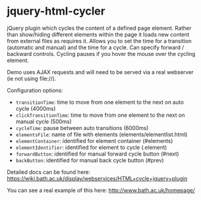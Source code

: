 jquery-html-cycler
==================

jQuery plugin which cycles the content of a defined page element. Rather than show/hiding different elements within the page it loads new content from external files as requires it. Allows you to set the time for a transition (automatic and manual) and the time for a cycle. Can specify forward / backward controls. Cycling pauses if you hover the mouse over the cycling element.

Demo uses AJAX requests and will need to be served via a real webserver (ie not using file://).

Configuration options:
 
* `transitionTime`: time to move from one element to the next on auto cycle (4000ms)
* `clickTransitionTime`: time to move from one element to the next on manual cycle (500ms)
* `cycleTime`: pause between auto transitions (6000ms)
* `elementsFile`: name of file with elements (elements/elementlist.html)
* `elementContainer`: identified for element container (#elements)
* `elementIdentifier`: identified for element to cycle (.element)
* `forwardButton`: identified for manual forward cycle button (#next)
* `backButton`: identified for manual back cycle button (#prev)

Detailed docs can be found here:
https://wiki.bath.ac.uk/display/webservices/HTML+cycle+jquery+plugin

You can see a real example of this here:
http://www.bath.ac.uk/homepage/
